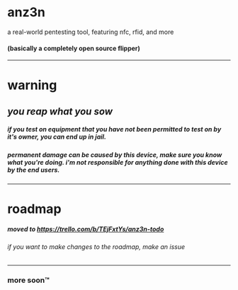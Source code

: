 # anz3n
a real-world pentesting tool, featuring nfc, rfid, and more

#### (basically a completely open source flipper)
------------
# warning
## *you reap what you sow*
##### if you test on equipment that you have not been permitted to test on by it's owner, you can end up in jail.
##### permanent damage can be caused by this device, make sure you know what you're doing. i'm not responsible for anything done with this device by the end users.
------------
# roadmap
##### *moved to https://trello.com/b/TEjFxtYs/anz3n-todo*
###### if you want to make changes to the roadmap, make an issue
------------
### more soon™️
